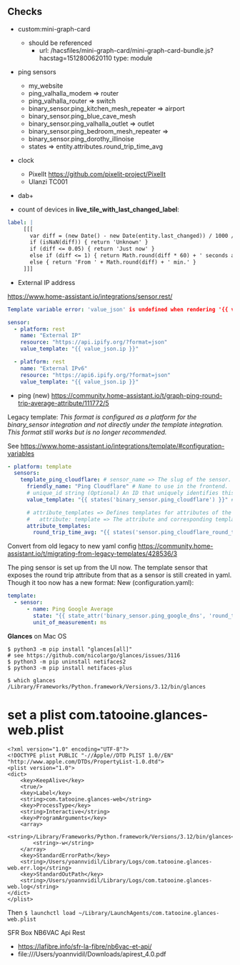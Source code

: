 ## Checks

- custom:mini-graph-card
    - should be referenced
        - url: /hacsfiles/mini-graph-card/mini-graph-card-bundle.js?hacstag=1512800620110
          type: module
- ping sensors
    - my_website
    - ping_valhalla_modem => router
    - ping_valhalla_router => switch
    - binary_sensor.ping_kitchen_mesh_repeater  => airport 
    - binary_sensor.ping_blue_cave_mesh
    - binary_sensor.ping_valhalla_outlet => outlet
    - binary_sensor.ping_bedroom_mesh_repeater  => 
    - binary_sensor.ping_dorothy_illinoise
    - states => entity.attributes.round_trip_time_avg

- clock
  - PixelIt <https://github.com/pixelit-project/PixelIt>
  - Ulanzi TC001
 
- dab+

- count of devices in **live_tile_with_last_changed_label**:
 ```yaml
label: |
      [[[
        var diff = (new Date() - new Date(entity.last_changed)) / 1000 / 60
        if (isNaN(diff)) { return 'Unknown' }
        if (diff <= 0.05) { return 'Just now' }
        else if (diff <= 1) { return Math.round(diff * 60) + ' seconds ago' }
        else { return 'From ' + Math.round(diff) + ' min.' }
      ]]]
```


- External IP address

https://www.home-assistant.io/integrations/sensor.rest/

```yaml
Template variable error: 'value_json' is undefined when rendering '{{ value_json.ip }}'

sensor:
  - platform: rest
    name: "External IP"
    resource: "https://api.ipify.org/?format=json"
    value_template: "{{ value_json.ip }}"

  - platform: rest
    name: "External IPv6"
    resource: "https://api6.ipify.org/?format=json"
    value_template: "{{ value_json.ip }}"
```

- ping (new) <https://community.home-assistant.io/t/graph-ping-round-trip-average-attribute/111772/5>

Legacy template:
*This format is configured as a platform for the binary_sensor integration and not directly under the template integration.*
*This format still works but is no longer recommended.*

See <https://www.home-assistant.io/integrations/template/#configuration-variables>

```yaml
- platform: template
  sensors:
    template_ping_cloudflare: # sensor_name => The slug of the sensor.
      friendly_name: "Ping Cloudflare" # Name to use in the frontend.
      # unique_id string (Optional) An ID that uniquely identifies this binary sensor. Set this to a unique value to allow customization through the UI.
      value_template: "{{ states('binary_sensor.ping_cloudflare') }}" # The sensor is on if the template evaluates as True and off otherwise. The actual appearance in the frontend (Open/Closed, Detected/Clear etc) depends on the sensor’s device_class value

      # attribute_templates => Defines templates for attributes of the sensor.
      #   attribute: template => The attribute and corresponding template.
      attribute_templates:
        round_trip_time_avg: "{{ states('sensor.ping_cloudflare_round_trip_time_average') }}"
```

Convert from old legacy to new yaml config <https://community.home-assistant.io/t/migrating-from-legacy-templates/428536/3>

The ping sensor is set up from the UI now.
The template sensor that exposes the round trip attribute from that as a sensor is still created in yaml. Though it too now has a new format:
New (configuration.yaml):

```yaml
template:
  - sensor:
      - name: Ping Google Average
        state: "{{ state_attr('binary_sensor.ping_google_dns', 'round_trip_time_avg') }}"
        unit_of_measurement: ms
```


**Glances** on Mac OS

```
$ python3 -m pip install "glances[all]"
# see https://github.com/nicolargo/glances/issues/3116
$ python3 -m pip uninstall netifaces2
$ python3 -m pip install netifaces-plus

$ which glances
/Library/Frameworks/Python.framework/Versions/3.12/bin/glances
```

# set a plist com.tatooine.glances-web.plist
```
<?xml version="1.0" encoding="UTF-8"?>
<!DOCTYPE plist PUBLIC "-//Apple//DTD PLIST 1.0//EN" "http://www.apple.com/DTDs/PropertyList-1.0.dtd">
<plist version="1.0">
<dict>
	<key>KeepAlive</key>
	<true/>
	<key>Label</key>
	<string>com.tatooine.glances-web</string>
	<key>ProcessType</key>
	<string>Interactive</string>
	<key>ProgramArguments</key>
	<array>
		<string>/Library/Frameworks/Python.framework/Versions/3.12/bin/glances</string>
		<string>-w</string>
	</array>
	<key>StandardErrorPath</key>
	<string>/Users/yoannvidil/Library/Logs/com.tatooine.glances-web.err.log</string>
	<key>StandardOutPath</key>
	<string>/Users/yoannvidil/Library/Logs/com.tatooine.glances-web.log</string>
</dict>
</plist>
```

Then `$ launchctl load ~/Library/LaunchAgents/com.tatooine.glances-web.plist`


SFR Box NB6VAC Api Rest

- https://lafibre.info/sfr-la-fibre/nb6vac-et-api/
- file:///Users/yoannvidil/Downloads/apirest_4.0.pdf
